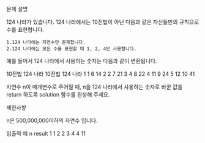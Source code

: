 문제 설명

124 나라가 있습니다. 124 나라에서는 10진법이 아닌 다음과 같은 자신들만의 규칙으로 수를 표현합니다.

    1.124 나라에는 자연수만 존재합니다.
    2.124 나라에는 모든 수를 표현할 때 1, 2, 4만 사용합니다.
    
예를 들어서 124 나라에서 사용하는 숫자는 다음과 같이 변환됩니다.

10진법	124 나라	10진법	124 나라
1	1	6	14
2	2	7	21
3	4	8	22
4	11	9	24
5	12	10	41

자연수 n이 매개변수로 주어질 때, n을 124 나라에서 사용하는 숫자로 바꾼 값을 return 하도록 solution 함수를 완성해 주세요.

제한사항

n은 500,000,000이하의 자연수 입니다.

입출력 예
n	result
1	1
2	2
3	4
4	11

